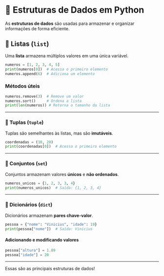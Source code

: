 # 📂 Estruturas de Dados em Python  

As **estruturas de dados** são usadas para armazenar e organizar informações de forma eficiente.  

## 🔹 Listas (`list`)  

Uma **lista** armazena múltiplos valores em uma única variável.  

```python
numeros = [1, 2, 3, 4, 5]
print(numeros[0])  # Acessa o primeiro elemento
numeros.append(6)  # Adiciona um elemento
```

### Métodos úteis  

```python
numeros.remove(3)  # Remove um valor
numeros.sort()     # Ordena a lista
print(len(numeros)) # Retorna o tamanho da lista
```

---

### 🔹 Tuplas (`tuple`)  

Tuplas são semelhantes às listas, mas são **imutáveis**.  

```python
coordenadas = (10, 20)
print(coordenadas[0])  # Acessa o primeiro elemento
```

---

### 🔹 Conjuntos (`set`)  

Conjuntos armazenam valores **únicos** e **não ordenados**.  

```python
numeros_unicos = {1, 2, 3, 3, 4}
print(numeros_unicos)  # Saída: {1, 2, 3, 4}
```

---

### 🔹 Dicionários (`dict`)  

Dicionários armazenam **pares chave-valor**.  

```python
pessoa = {"nome": "Vinicius", "idade": 19}
print(pessoa["nome"])  # Saída: Vinicius
```

#### Adicionando e modificando valores  

```python
pessoa["altura"] = 1.89
pessoa["idade"] = 20
```

---

Essas são as principais estruturas de dados!
